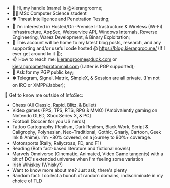 - 👋 Hi, my handle (name) is @kierangroome;
- 👨‍🎓 MSc Computer Science student
- 👽 Threat Intelligence and Penetration Testing;
- 👾 I’m interested in Hosted/On-Premise Infrastructure & Wireless (Wi-Fi) Infrastructure, AppSec, Webservice API, Windows Internals, Reverse Engineering, Warez Development, & Binary Exploitation;
- 👻 This account will be home to my latest blog posts, research, and any supporting and/or useful code hosted @ https://blog.kierangroo.me/ (If I ever get around to it 🤪);
- 📫 How to reach me: kierangroome@duck.com or kierangroome@protonmail.com (Latter is PGP supported);
- 🔑 Ask for my PGP public key;
- ⛔ Telegram, Signal, Matrix, SimpleX, & Session are all private. (I'm not on IRC or XMPP/Jabber);




🧐 Get to know me outside of InfoSec:
- Chess (All Classic, Rapid, Blitz, & Bullet)
- Video games (FPS, TPS, RTS, RPG & MMO) [Ambivalently gaming on Nintendo OLED, Xbox Series X, & PC]
- Football (Soccer for you US nerds)
- Tattoo Cartography (Realism, Dark Realism, Black Work, Script & Caligrophy, Polynesian, Neo-Traditional, Gothic, Gnarly, Cartoon, Geek Ink & Anime). I'm ~80% covered, on a journey to 90%+ coverage.
- Motorsports (Rally, Rallycross, FD, and F1)
- Reading (Both fact-based literature and fictional novels)
- Marvels Omniverse (Cinematic, Animated, Video Game tangents) with a bit of DC's extended universe when I'm feeling some variation
- Irish Whiskey (Whisky?)
- Want to know more about me? Just ask, there's plenty
- Random fact: I collect a bunch of random domains, indiscriminate in my choice of TLD

<!---
kierangroome/kierangroome is a ✨ special ✨ repository because its `README.md` (this file) appears on your GitHub profile.
You can click the Preview link to take a look at your changes.
--->
